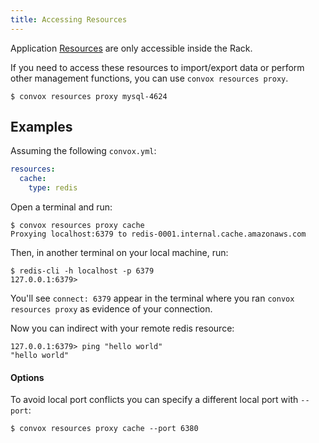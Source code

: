 ```yaml
---
title: Accessing Resources
---
```


Application [Resources](/application/resources) are only accessible inside the Rack.

If you need to access these resources to import/export data or perform other management functions, you can use `convox resources proxy`.

```
$ convox resources proxy mysql-4624
```

## Examples

Assuming the following `convox.yml`:

```yaml
resources:
  cache:
    type: redis
```

Open a terminal and run:

```
$ convox resources proxy cache
Proxying localhost:6379 to redis-0001.internal.cache.amazonaws.com
```

Then, in another terminal on your local machine, run:

```
$ redis-cli -h localhost -p 6379
127.0.0.1:6379>
```

You'll see `connect: 6379` appear in the terminal where you ran `convox resources proxy` as evidence of your connection.

Now you can indirect with your remote redis resource:

```
127.0.0.1:6379> ping "hello world"
"hello world"
```

#### Options

To avoid local port conflicts you can specify a different local port with `--port`:

```
$ convox resources proxy cache --port 6380
```
